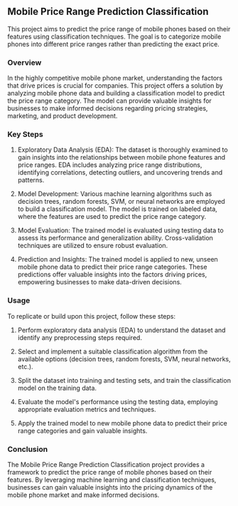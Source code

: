 ## Mobile Price Range Prediction Classification

This project aims to predict the price range of mobile phones based on their features using classification techniques. The goal is to categorize mobile phones into different price ranges rather than predicting the exact price.

### Overview

In the highly competitive mobile phone market, understanding the factors that drive prices is crucial for companies. This project offers a solution by analyzing mobile phone data and building a classification model to predict the price range category. The model can provide valuable insights for businesses to make informed decisions regarding pricing strategies, marketing, and product development.

### Key Steps

1. Exploratory Data Analysis (EDA): The dataset is thoroughly examined to gain insights into the relationships between mobile phone features and price ranges. EDA includes analyzing price range distributions, identifying correlations, detecting outliers, and uncovering trends and patterns.

2. Model Development: Various machine learning algorithms such as decision trees, random forests, SVM, or neural networks are employed to build a classification model. The model is trained on labeled data, where the features are used to predict the price range category.

3. Model Evaluation: The trained model is evaluated using testing data to assess its performance and generalization ability. Cross-validation techniques are utilized to ensure robust evaluation.

4. Prediction and Insights: The trained model is applied to new, unseen mobile phone data to predict their price range categories. These predictions offer valuable insights into the factors driving prices, empowering businesses to make data-driven decisions.

### Usage

To replicate or build upon this project, follow these steps:

1. Perform exploratory data analysis (EDA) to understand the dataset and identify any preprocessing steps required.

2. Select and implement a suitable classification algorithm from the available options (decision trees, random forests, SVM, neural networks, etc.).

3. Split the dataset into training and testing sets, and train the classification model on the training data.

4. Evaluate the model's performance using the testing data, employing appropriate evaluation metrics and techniques.

5. Apply the trained model to new mobile phone data to predict their price range categories and gain valuable insights.

### Conclusion

The Mobile Price Range Prediction Classification project provides a framework to predict the price range of mobile phones based on their features. By leveraging machine learning and classification techniques, businesses can gain valuable insights into the pricing dynamics of the mobile phone market and make informed decisions.
